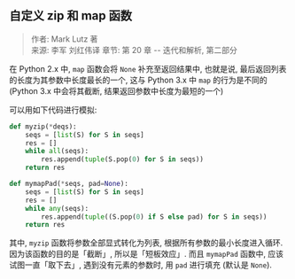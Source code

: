 ## 自定义 zip 和 map 函数

> 作者: Mark Lutz 著  
> 来源: 李军 刘红伟译
> 章节: 第 20 章 -- 迭代和解析, 第二部分

在 Python 2.x 中, `map` 函数会将 `None` 补充至返回结果中,
也就是说, 最后返回列表的长度为其参数中长度最长的一个,
这与 Python 3.x 中 `map` 的行为是不同的 (Python 3.x 中会将其截断,
结果返回参数中长度为最短的一个)

可以用如下代码进行模拟:

```python
def myzip(*deqs):
    seqs = [list(S) for S in seqs]
    res = []
    while all(seqs):
        res.append(tuple(S.pop(0) for S in seqs))
    return res

def mymapPad(*seqs, pad=None):
    seqs = [list(S) for S in seqs]
    res = []
    while any(seqs):
        res.append(tuple((S.pop(0) if S else pad) for S in seqs))
    return res
```

其中, `myzip` 函数将参数全部显式转化为列表, 根据所有参数的最小长度进入循环.
因为该函数的目的是「截断」, 所以是「短板效应」.
而且 `mymapPad` 函数中, 应该试图一直「取下去」, 遇到没有元素的参数时,
用 `pad` 进行填充 (默认是 `None`).
